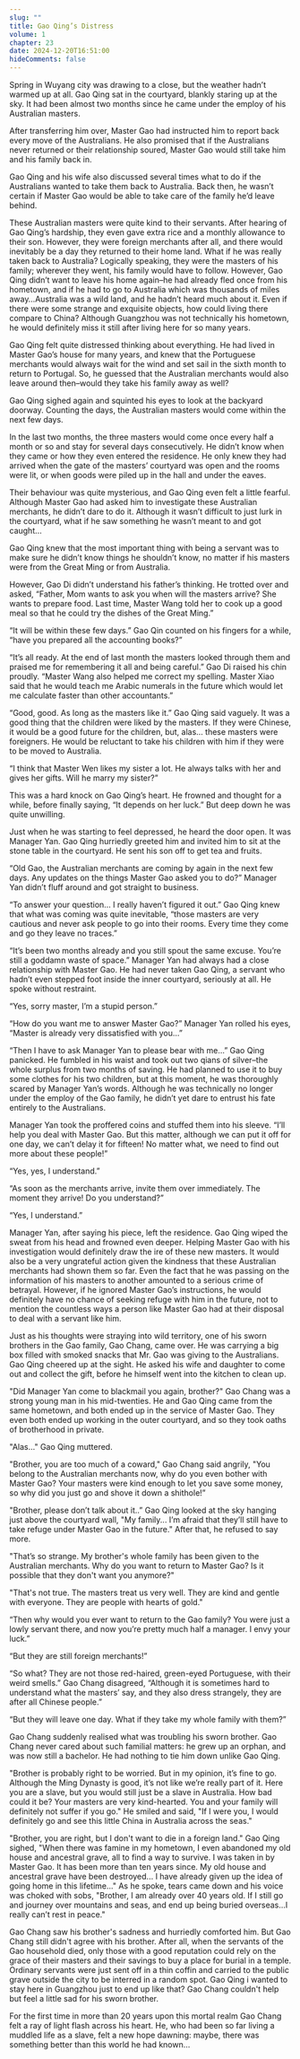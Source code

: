 ```yaml
---
slug: ""
title: Gao Qing’s Distress
volume: 1
chapter: 23
date: 2024-12-20T16:51:00
hideComments: false
---
```

Spring in Wuyang city was drawing to a close, but the weather hadn’t warmed up at all. Gao Qing sat in the courtyard, blankly staring up at the sky. It had been almost two months since he came under the employ of his Australian masters.

After transferring him over, Master Gao had instructed him to report back every move of the Australians. He also promised that if the Australians never returned or their relationship soured, Master Gao would still take him and his family back in.

Gao Qing and his wife also discussed several times what to do if the Australians wanted to take them back to Australia. Back then, he wasn’t certain if Master Gao would be able to take care of the family he’d leave behind.

These Australian masters were quite kind to their servants. After hearing of Gao Qing’s hardship, they even gave extra rice and a monthly allowance to their son. However, they were foreign merchants after all, and there would inevitably be a day they returned to their home land. What if he was really taken back to Australia? Logically speaking, they were the masters of his family; wherever they went, his family would have to follow. However, Gao Qing didn’t want to leave his home again–he had already fled once from his hometown, and if he had to go to Australia which was thousands of miles away…Australia was a wild land, and he hadn’t heard much about it. Even if there were some strange and exquisite objects, how could living there compare to China? Although Guangzhou was not technically his hometown, he would definitely miss it still after living here for so many years.

Gao Qing felt quite distressed thinking about everything. He had lived in Master Gao’s house for many years, and knew that the Portuguese merchants would always wait for the wind and set sail in the sixth month to return to Portugal. So, he guessed that the Australian merchants would also leave around then–would they take his family away as well?

Gao Qing sighed again and squinted his eyes to look at the backyard doorway. Counting the days, the Australian masters would come within the next few days.

In the last two months, the three masters would come once every half a month or so and stay for several days consecutively. He didn’t know when they came or how they even entered the residence. He only knew they had arrived when the gate of the masters’ courtyard was open and the rooms were lit, or when goods were piled up in the hall and under the eaves.

Their behaviour was quite mysterious, and Gao Qing even felt a little fearful. Although Master Gao had asked him to investigate these Australian merchants, he didn’t dare to do it. Although it wasn’t difficult to just lurk in the courtyard, what if he saw something he wasn’t meant to and got caught…

Gao Qing knew that the most important thing with being a servant was to make sure he didn’t know things he shouldn’t know, no matter if his masters were from the Great Ming or from Australia.

However, Gao Di didn’t understand his father’s thinking. He trotted over and asked, “Father, Mom wants to ask you when will the masters arrive? She wants to prepare food. Last time, Master Wang told her to cook up a good meal so that he could try the dishes of the Great Ming.”

“It will be within these few days.” Gao Qin counted on his fingers for a while, “have you prepared all the accounting books?”

“It’s all ready. At the end of last month the masters looked through them and praised me for remembering it all and being careful.” Gao Di raised his chin proudly. “Master Wang also helped me correct my spelling. Master Xiao said that he would teach me Arabic numerals in the future which would let me calculate faster than other accountants.”

“Good, good. As long as the masters like it.” Gao Qing said vaguely.  It was a good thing that the children were liked by the masters. If they were Chinese, it would be a good future for the children, but, alas… these masters were foreigners. He would be reluctant to take his children with him if they were to be moved to Australia. 

“I think that Master Wen likes my sister a lot. He always talks with her and gives her gifts. Will he marry my sister?”

This was a hard knock on Gao Qing’s heart. He frowned and thought for a while, before finally saying, “It depends on her luck.” But deep down he was quite unwilling.

Just when he was starting to feel depressed, he heard the door open. It was Manager Yan. Gao Qing hurriedly greeted him and invited him to sit at the stone table in the courtyard. He sent his son off to get tea and fruits. 

“Old Gao, the Australian merchants are coming by again in the next few days. Any updates on the things Master Gao asked you to do?” Manager Yan didn’t fluff around and got straight to business.

“To answer your question… I really haven’t figured it out.” Gao Qing knew that what was coming was quite inevitable, “those masters are very cautious and never ask people to go into their rooms. Every time they come and go they leave no traces.”

“It’s been two months already and you still spout the same excuse. You’re still a goddamn waste of space.” Manager Yan had always had a close relationship with Master Gao. He had never taken Gao Qing, a servant who hadn’t even stepped foot inside the inner courtyard, seriously at all. He spoke without restraint.

“Yes, sorry master, I’m a stupid person.”

“How do you want me to answer Master Gao?” Manager Yan rolled his eyes, “Master is already very dissatisfied with you…”

“Then I have to ask Manager Yan to please bear with me…” Gao Qing panicked. He fumbled in his waist and took out two qians of silver–the whole surplus from two months of saving. He had planned to use it to buy some clothes for his two children, but at this moment, he was thoroughly scared by Manager Yan’s words. Although he was technically no longer under the employ of the Gao family, he didn’t yet dare to entrust his fate entirely to the Australians.

Manager Yan took the proffered coins and stuffed them into his sleeve. “I’ll help you deal with Master Gao. But this matter, although we can put it off for one day, we can’t delay it for fifteen! No matter what, we need to find out more about these people!”

“Yes, yes, I understand.”

“As soon as the merchants arrive, invite them over immediately. The moment they arrive! Do you understand?”

“Yes, I understand.”

Manager Yan, after saying his piece, left the residence. Gao Qing wiped the sweat from his head and frowned even deeper. Helping Master Gao with his investigation would definitely draw the ire of these new masters. It would also be a very ungrateful action given the kindness that these Australian merchants had shown them so far. Even the fact that he was passing on the information of his masters to another amounted to a serious crime of betrayal. However, if he ignored Master Gao’s instructions, he would definitely have no chance of seeking refuge with him in the future, not to mention the countless ways a person like Master Gao had at their disposal to deal with a servant like him.

Just as his thoughts were straying into wild territory, one of his sworn brothers in the Gao family, Gao Chang, came over. He was carrying a big box filled with smoked snacks that Mr. Gao was giving to the Australians. Gao Qing cheered up at the sight. He asked his wife and daughter to come out and collect the gift, before he himself went into the kitchen to clean up.

"Did Manager Yan come to blackmail you again, brother?" Gao Chang was a strong young man in his mid-twenties. He and Gao Qing came from the same hometown, and both ended up in the service of Master Gao. They even both ended up working in the outer courtyard, and so they took oaths of brotherhood in private.

"Alas..." Gao Qing muttered.

"Brother, you are too much of a coward," Gao Chang said angrily, "You belong to the Australian merchants now, why do you even bother with Master Gao? Your masters were kind enough to let you save some money, so why did you just go and shove it down a shithole!”

"Brother, please don’t talk about it..” Gao Qing looked at the sky hanging just above the courtyard wall, "My family... I’m afraid that they’ll still have to take refuge under Master Gao in the future." After that, he refused to say more.

"That’s so strange. My brother's whole family has been given to the Australian merchants. Why do you want to return to Master Gao? Is it possible that they don't want you anymore?"

"That's not true. The masters treat us very well. They are kind and gentle with everyone. They are people with hearts of gold."

“Then why would you ever want to return to the Gao family? You were just a lowly servant there, and now you’re pretty much half a manager. I envy your luck.”

“But they are still foreign merchants!”

“So what? They are not those red-haired, green-eyed Portuguese, with their weird smells.” Gao Chang disagreed, “Although it is sometimes hard to understand what the masters’ say, and they also dress strangely, they are after all Chinese people.”

“But they will leave one day. What if they take my whole family with them?”

Gao Chang suddenly realised what was troubling his sworn brother. Gao Chang never cared about such familial matters: he grew up an orphan, and was now still a bachelor. He had nothing to tie him down unlike Gao Qing.

"Brother is probably right to be worried. But in my opinion, it’s fine to go. Although the Ming Dynasty is good, it’s not like we’re really part of it. Here you are a slave, but you would still just be a slave in Australia. How bad could it be? Your masters are very kind-hearted. You and your family will definitely not suffer if you go." He smiled and said, "If I were you, I would definitely go and see this little China in Australia across the seas."

"Brother, you are right, but I don't want to die in a foreign land." Gao Qing sighed, "When there was famine in my hometown, I even abandoned my old house and ancestral grave, all to find a way to survive. I was taken in by Master Gao. It has been more than ten years since. My old house and ancestral grave have been destroyed... I have already given up the idea of going home in this lifetime..." As he spoke, tears came down and his voice was choked with sobs, "Brother, I am already over 40 years old. If I still go and journey over mountains and seas, and end up being buried overseas…I really can’t rest in peace."

Gao Chang saw his brother's sadness and hurriedly comforted him. But Gao Chang still didn't agree with his brother. After all, when the servants of the Gao household died, only those with a good reputation could rely on the grace of their masters and their savings to buy a place for burial in a temple. Ordinary servants were just sent off in a thin coffin and carried to the public grave outside the city to be interred in a random spot. Gao Qing i wanted to stay here in Guangzhou just to end up like that? Gao Chang couldn't help but feel a little sad for his sworn brother.

For the first time in more than 20 years upon this mortal realm Gao Chang felt a ray of light flash across his heart. He, who had been so far living a muddled life as a slave, felt a new hope dawning: maybe, there was something better than this world he had known…
